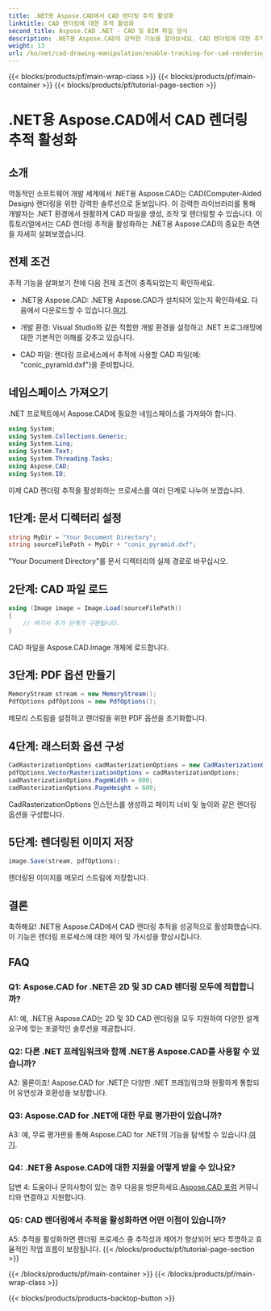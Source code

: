 ```yaml
---
title: .NET용 Aspose.CAD에서 CAD 렌더링 추적 활성화
linktitle: CAD 렌더링에 대한 추적 활성화
second_title: Aspose.CAD .NET - CAD 및 BIM 파일 형식
description: .NET용 Aspose.CAD의 강력한 기능을 알아보세요. CAD 렌더링에 대한 추적을 원활하게 활성화합니다. 향상된 제어 및 효율성을 위한 단계별 가이드를 따르세요.
weight: 13
url: /ko/net/cad-drawing-manipulation/enable-tracking-for-cad-rendering/
---
```


{{< blocks/products/pf/main-wrap-class >}}
{{< blocks/products/pf/main-container >}}
{{< blocks/products/pf/tutorial-page-section >}}

# .NET용 Aspose.CAD에서 CAD 렌더링 추적 활성화

## 소개

역동적인 소프트웨어 개발 세계에서 .NET용 Aspose.CAD는 CAD(Computer-Aided Design) 렌더링을 위한 강력한 솔루션으로 돋보입니다. 이 강력한 라이브러리를 통해 개발자는 .NET 환경에서 원활하게 CAD 파일을 생성, 조작 및 렌더링할 수 있습니다. 이 튜토리얼에서는 CAD 렌더링 추적을 활성화하는 .NET용 Aspose.CAD의 중요한 측면을 자세히 살펴보겠습니다.

## 전제 조건

추적 기능을 살펴보기 전에 다음 전제 조건이 충족되었는지 확인하세요.

-  .NET용 Aspose.CAD: .NET용 Aspose.CAD가 설치되어 있는지 확인하세요. 다음에서 다운로드할 수 있습니다.[여기](https://releases.aspose.com/cad/net/).

- 개발 환경: Visual Studio와 같은 적합한 개발 환경을 설정하고 .NET 프로그래밍에 대한 기본적인 이해를 갖추고 있습니다.

- CAD 파일: 렌더링 프로세스에서 추적에 사용할 CAD 파일(예: "conic_pyramid.dxf")을 준비합니다.

## 네임스페이스 가져오기

.NET 프로젝트에서 Aspose.CAD에 필요한 네임스페이스를 가져와야 합니다.

```csharp
using System;
using System.Collections.Generic;
using System.Linq;
using System.Text;
using System.Threading.Tasks;
using Aspose.CAD;
using System.IO;
```

이제 CAD 렌더링 추적을 활성화하는 프로세스를 여러 단계로 나누어 보겠습니다.

## 1단계: 문서 디렉터리 설정

```csharp
string MyDir = "Your Document Directory";
string sourceFilePath = MyDir + "conic_pyramid.dxf";
```

"Your Document Directory"를 문서 디렉터리의 실제 경로로 바꾸십시오.

## 2단계: CAD 파일 로드

```csharp
using (Image image = Image.Load(sourceFilePath))
{
    // 여기서 추가 단계가 구현됩니다.
}
```

CAD 파일을 Aspose.CAD.Image 개체에 로드합니다.

## 3단계: PDF 옵션 만들기

```csharp
MemoryStream stream = new MemoryStream();
PdfOptions pdfOptions = new PdfOptions();
```

메모리 스트림을 설정하고 렌더링을 위한 PDF 옵션을 초기화합니다.

## 4단계: 래스터화 옵션 구성

```csharp
CadRasterizationOptions cadRasterizationOptions = new CadRasterizationOptions();
pdfOptions.VectorRasterizationOptions = cadRasterizationOptions;
cadRasterizationOptions.PageWidth = 800;
cadRasterizationOptions.PageHeight = 600;
```

CadRasterizationOptions 인스턴스를 생성하고 페이지 너비 및 높이와 같은 렌더링 옵션을 구성합니다.

## 5단계: 렌더링된 이미지 저장

```csharp
image.Save(stream, pdfOptions);
```

렌더링된 이미지를 메모리 스트림에 저장합니다.

## 결론

축하해요! .NET용 Aspose.CAD에서 CAD 렌더링 추적을 성공적으로 활성화했습니다. 이 기능은 렌더링 프로세스에 대한 제어 및 가시성을 향상시킵니다.

## FAQ

### Q1: Aspose.CAD for .NET은 2D 및 3D CAD 렌더링 모두에 적합합니까?

A1: 예, .NET용 Aspose.CAD는 2D 및 3D CAD 렌더링을 모두 지원하여 다양한 설계 요구에 맞는 포괄적인 솔루션을 제공합니다.

### Q2: 다른 .NET 프레임워크와 함께 .NET용 Aspose.CAD를 사용할 수 있습니까?

A2: 물론이죠! Aspose.CAD for .NET은 다양한 .NET 프레임워크와 원활하게 통합되어 유연성과 호환성을 보장합니다.

### Q3: Aspose.CAD for .NET에 대한 무료 평가판이 있습니까?

 A3: 예, 무료 평가판을 통해 Aspose.CAD for .NET의 기능을 탐색할 수 있습니다.[여기](https://releases.aspose.com/).

### Q4: .NET용 Aspose.CAD에 대한 지원을 어떻게 받을 수 있나요?

 답변 4: 도움이나 문의사항이 있는 경우 다음을 방문하세요.[Aspose.CAD 포럼](https://forum.aspose.com/c/cad/19) 커뮤니티와 연결하고 지원합니다.

### Q5: CAD 렌더링에서 추적을 활성화하면 어떤 이점이 있습니까?

A5: 추적을 활성화하면 렌더링 프로세스 중 추적성과 제어가 향상되어 보다 투명하고 효율적인 작업 흐름이 보장됩니다.
{{< /blocks/products/pf/tutorial-page-section >}}

{{< /blocks/products/pf/main-container >}}
{{< /blocks/products/pf/main-wrap-class >}}

{{< blocks/products/products-backtop-button >}}
